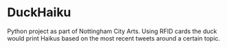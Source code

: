 # DuckHaiku
Python project as part of Nottingham City Arts. Using RFID cards the duck would print Haikus based on the most recent tweets around a certain topic.

